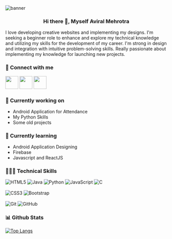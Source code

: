 <img src="https://user-images.githubusercontent.com/73425338/211180283-185bc3fc-d134-482c-9079-7bd4c3b74e91.png" alt="banner">
<center><h3 align="center">Hi there 👋, Myself Aviral Mehrotra</h3></center>

I love developing creative websites and implementing my designs. I'm seeking a beginner role to enhance and explore my technical knowledge and utilizing my skills for the development of my career. I'm strong in design and integration with intuitive problem-solving skills. 
Really passionate about implementing my knowledge for launching new projects.

### 🤝 Connect with me 
<a href="http://www.github.com/aviralmehrotra/"><img src="https://user-images.githubusercontent.com/73425338/211180766-511c1e62-fc47-4797-b949-082b234a988e.png" width="40px" height="40px"></a>
<a href="https://www.linkedin.com/in/aviralmehrotra9/"><img src="https://user-images.githubusercontent.com/73425338/211180868-b4a0601a-bc26-494b-941c-9a1c5a1ee93d.png" width="40px" height="40px"></a>
<a href="https://www.instagram.com/aviral._.mehrotra/"><img src="https://user-images.githubusercontent.com/73425338/211180902-c6f7ea1f-6bce-431e-94d6-234337dcca14.png" width="40px" height="40px"></a>

### 🔬 Currently working on 

- Android Application for Attendance 
- My Python Skills 
- Some old projects

### 📑 Currently learning

- Android Application Designing 
- Firebase
- Javascript and ReactJS

### 👨🏻‍💻 Technical Skills

![HTML5](https://img.shields.io/badge/html5-%23E34F26.svg?style=for-the-badge&logo=html5&logoColor=white) ![Java](https://img.shields.io/badge/java-%23ED8B00.svg?style=for-the-badge&logo=java&logoColor=white) ![Python](https://img.shields.io/badge/python-3670A0?style=for-the-badge&logo=python&logoColor=ffdd54) ![JavaScript](https://img.shields.io/badge/javascript-%23323330.svg?style=for-the-badge&logo=javascript&logoColor=%23F7DF1E) ![C](https://img.shields.io/badge/c-%2300599C.svg?style=for-the-badge&logo=c&logoColor=white)
<br><br>
![CSS3](https://img.shields.io/badge/css3-%231572B6.svg?style=for-the-badge&logo=css3&logoColor=white) ![Bootstrap](https://img.shields.io/badge/bootstrap-%23563D7C.svg?style=for-the-badge&logo=bootstrap&logoColor=white)
<br><br>
![Git](https://img.shields.io/badge/git-%23F05033.svg?style=for-the-badge&logo=git&logoColor=white) ![GitHub](https://img.shields.io/badge/github-%23121011.svg?style=for-the-badge&logo=github&logoColor=white)

### 📊 Github Stats

[![Top Langs](https://github-readme-stats.vercel.app/api/top-langs/?username=aviralmehrotra&layout=compact)](https://github.com/aviralmehrotra/github-readme-stats)
